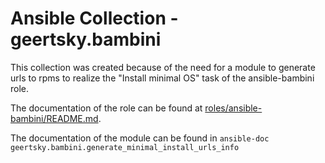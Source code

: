 # Ansible Collection - geertsky.bambini

This collection was created because of the need for a module to generate urls to rpms to realize the "Install minimal OS" task of the ansible-bambini role.

The documentation of the role can be found at [roles/ansible-bambini/README.md](roles/ansible-bambini/README.md).

The documentation of the module can be found in `ansible-doc geertsky.bambini.generate_minimal_install_urls_info`
